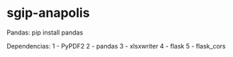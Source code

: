 # sgip-anapolis

Pandas:
pip install pandas

Dependencias: 
1 - PyPDF2
2 - pandas
3 - xlsxwriter
4 - flask
5 - flask_cors
